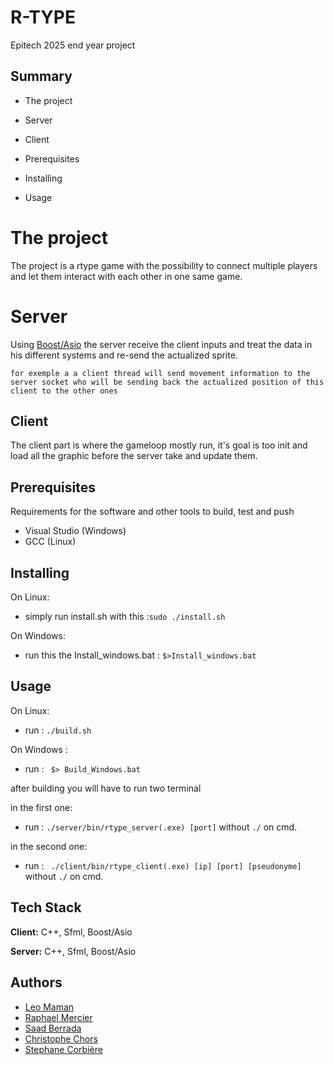 
# R-TYPE

Epitech 2025 end year project



## Summary

- The project

- Server

- Client

- Prerequisites

- Installing 

- Usage

# The project

The project is a rtype game with the possibility to connect multiple players and let them interact with each other in one same game.


# Server

Using [Boost/Asio](https://www.boost.org/doc/libs/1_83_0/doc/html/boost_asio.html) the server receive the client inputs and treat the data in his different systems and re-send the actualized sprite.


```for exemple a a client thread will send movement information to the server socket who will be sending back the actualized position of this client to the other ones```



## Client

The client part is where the gameloop mostly run, it's goal is too init and load all the graphic before the server take and update them.
## Prerequisites

Requirements for the software and other tools to build, test and push

- Visual Studio (Windows)
- GCC (Linux)

## Installing

On Linux:
- simply run install.sh with this :```sudo ./install.sh```

On Windows:

- run this the Install_windows.bat : ```$>Install_windows.bat```

## Usage

On Linux:
- run : ```./build.sh```

On Windows :
- run : ``` $> Build_Windows.bat```

after building you will have to run two terminal

in the first one:
- run : ```./server/bin/rtype_server(.exe) [port]``` without ```./``` on cmd.

in the second one:
- run : ``` ./client/bin/rtype_client(.exe) [ip] [port] [pseudonyme]``` without ```./``` on cmd.

## Tech Stack

**Client:** C++, Sfml, Boost/Asio

**Server:** C++, Sfml, Boost/Asio


## Authors

- [Leo Maman](https://github.com/mangasteak)
- [Raphael Mercier](https://github.com/raphaelMrci)
- [Saad Berrada](https://github.com/Codrux2200)
- [Christophe Chors](https://github.com/christophechr)
- [Stephane Corbière](https://github.com/STCB)
